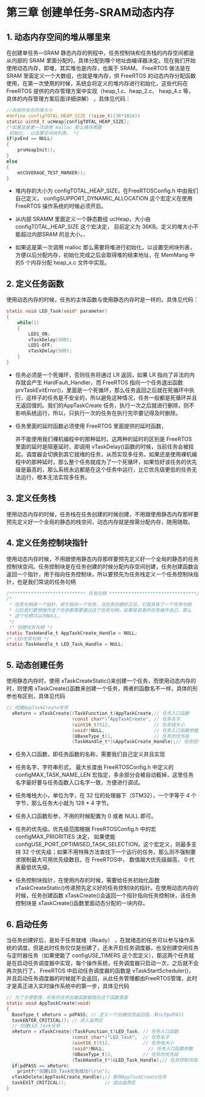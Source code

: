 # 第三章 创建单任务-SRAM动态内存

## 1. 动态内存空间的堆从哪里来

在创建单任务—SRAM 静态内存的例程中，任务控制块和任务栈的内存空间都是从内部的 SRAM 里面分配的，具体分配到哪个地址由编译器决定。现在我们开始使用动态内存，即堆，其实堆也是内存，也属于 SRAM。 FreeRTOS 做法是在 SRAM 里面定义一个大数组，也就是堆内存，供 FreeRTOS 的动态内存分配函数使用，在第一次使用的时候，系统会将定义的堆内存进行初始化，这些代码在 FreeRTOS 提供的内存管理方案中实现（heap_1.c、heap_2.c、 heap_4.c 等，具体的内存管理方案后面详细讲解） ，具体见代码：

```c
//系统所有总的堆大小
#define configTOTAL_HEAP_SIZE ((size_t)(36*1024)) 
static uint8_t ucHeap[configTOTAL_HEAP_SIZE]; 
/*如果这是第一次调用 malloc 那么堆将需要
 初始化， 以设置空闲块列表。 */
if(pxEnd == NULL)
{
    prvHeapInit();
}
else
{
    mtCOVERAGE_TEST_MARKER();
}
```

- 堆内存的大小为 configTOTAL_HEAP_SIZE，在FreeRTOSConfig.h 中由我们自己定义， configSUPPORT_DYNAMIC_ALLOCATION 这个宏定义在使用 FreeRTOS 操作系统的时候必须开启。

- 从内部 SRAMM 里面定义一个静态数组 ucHeap，大小由configTOTAL_HEAP_SIZE 这个宏决定， 目前定义为 36KB。定义的堆大小不能超过内部SRAM 的总大小。、

- 如果这是第一次调用 malloc 那么需要将堆进行初始化，以设置空闲块列表，方便以后分配内存，初始化完成之后会取得堆的结束地址，在 MemMang 中的5 个内存分配 heap_x.c 文件中实现。

## 2. 定义任务函数

使用动态内存的时候，任务的主体函数与使用静态内存时是一样的，具体见代码：

```c
static void LED_Task(void* parameter)
{
    while(1)
    {
        LED1_ON;
        vTaskDelay(500);
        LED1-OFF;
        vTaskDelay(500);
    }
}
```

- 任务必须是一个死循环，否则任务将通过 LR 返回，如果 LR 指向了非法的内存就会产生 HardFault_Handler，而 FreeRTOS 指向一个任务退出函数prvTaskExitError()，里面是一个死循环，那么任务返回之后就在死循环中执行，这样子的任务是不安全的，所以避免这种情况，任务一般都是死循环并且无返回值的。我们的AppTaskCreate 任务，执行一次之后就进行删除，则不影响系统运行，所以，只执行一次的任务在执行完毕要记得及时删除。

- 任务里面的延时函数必须使用 FreeRTOS 里面提供的延时函数，
  
  并不能使用我们裸机编程中的那种延时。这两种的延时的区别是 FreeRTOS 里面的延时是阻塞延时，即调用 vTaskDelay()函数的时候，当前任务会被挂起，调度器会切换到其它就绪的任务，从而实现多任务。如果还是使用裸机编程中的那种延时，那么整个任务就成为了一个死循环，如果恰好该任务的优先级是最高的，那么系统永远都是在这个任务中运行，比它优先级更低的任务无法运行，根本无法实现多任务。

## 3. 定义任务栈

使用动态内存的时候，任务栈在任务创建的时候创建，不用跟使用静态内存那样要预先定义好一个全局的静态的栈空间，动态内存就是按需分配内存，随用随取。

## 4. 定义任务控制块指针

使用动态内存时候，不用跟使用静态内存那样要预先定义好一个全局的静态的任务控制块空间。任务控制块是在任务创建的时候分配内存空间创建，任务创建函数会返回一个指针，用于指向任务控制块，所以要预先为任务栈定义一个任务控制块指针，也是我们常说的任务句柄

```c
/**************************** 任务句柄 ********************************/
/* 
 * 任务句柄是一个指针，用于指向一个任务，当任务创建好之后，它就具有了一个任务句柄
 * 以后我们要想操作这个任务都需要通过这个任务句柄，如果是自身的任务操作自己，那么
 * 这个句柄可以为NULL。
 */
 /* 创建任务句柄 */
static TaskHandle_t AppTaskCreate_Handle = NULL;
/* LED任务句柄 */
static TaskHandle_t LED_Task_Handle = NULL;
```

## 5. 动态创建任务

使用静态内存时，使用 xTaskCreateStatic()来创建一个任务，而使用动态内存的时，则使用 xTaskCreate()函数来创建一个任务，两者的函数名不一样，具体的形参也有区别，具体见代码

```c
// 创建AppTaskCreate任务
  xReturn = xTaskCreate((TaskFunction_t)AppTaskCreate,// 任务入口函数 
                        (const char*)"AppTaskCreate", // 任务名字 
                        (uint16_t)512,                // 任务栈大小
                        (void*)NULL,                  // 任务入口函数参数
                        (UBaseType_t)1,               // 任务的优先级 
                        (TaskHandle_t*)&AppTaskCreate_Handle);// 任务控制块指针 
```

- 任务入口函数，即任务函数的名称，需要我们自己定义并且实现

- 任务名字，字符串形式， 最大长度由 FreeRTOSConfig.h 中定义的configMAX_TASK_NAME_LEN 宏指定，多余部分会被自动截掉，这里任务名字最好要与任务函数入口名字一致，方便进行调试。

- 任务堆栈大小，单位为字，在 32 位的处理器下（STM32），一个字等于 4 个字节，那么任务大小就为 128 * 4 字节。

- 任务入口函数形参，不用的时候配置为 0 或者 NULL 即可。

- 任务的优先级。优先级范围根据 FreeRTOSConfig.h 中的宏configMAX_PRIORITIES 决定， 如果使能 configUSE_PORT_OPTIMISED_TASK_SELECTION，这个宏定义，则最多支持 32 个优先级；如果不用特殊方法查找下一个运行的任务，那么则不强制要求限制最大可用优先级数目。在 FreeRTOS中， 数值越大优先级越高， 0 代表最低优先级。

- 任务控制块指针，在使用内存的时候，需要给任务初始化函数xTaskCreateStatic()传递预先定义好的任务控制块的指针。在使用动态内存的时候，任务创建函数 xTaskCreate()会返回一个指针指向任务控制块，该任务控制块是 xTaskCreate()函数里面动态分配的一块内存。

## 6. 启动任务

当任务创建好后，是处于任务就绪（Ready） ，在就绪态的任务可以参与操作系统的调度。但是此时任务仅仅是创建了，还未开启任务调度器，也没创建空闲任务与定时器任务（如果使能了 configUSE_TIMERS 这个宏定义），那这两个任务就是在启动任务调度器中实现，每个操作系统，任务调度器只启动一次，之后就不会再次执行了， FreeRTOS 中启动任务调度器的函数是 vTaskStartScheduler()，并且启动任务调度器的时候就不会返回，从此任务管理都由FreeRTOS管理，此时才是真正进入实时操作系统中的第一步，具体见代码

```c
// 为了方便管理，所有的任务创建函数都放在这个函数里面
static void AppTaskCreate(void)
{
  BaseType_t xReturn = pdPASS; // 定义一个创建信息返回值，默认为pdPASS
  taskENTER_CRITICAL(); // 进入临界区
  // 创建LED_Task任务
  xReturn = xTaskCreate((TaskFunction_t)LED_Task, // 任务入口函数 
                        (const char*)"LED_Task",  // 任务名字 
                        (uint16_t)512,            // 任务栈大小 
                        (void*)NULL,	            // 任务入口函数参数 
                        (UBaseType_t)2,	          // 任务的优先级 
                        (TaskHandle_t*)&LED_Task_Handle);// 任务控制块指针
  if(pdPASS == xReturn)
    printf("创建LED_Task任务成功!\r\n");  
  vTaskDelete(AppTaskCreate_Handle);// 删除AppTaskCreate任务
  taskEXIT_CRITICAL();              // 退出临界区
}
```
